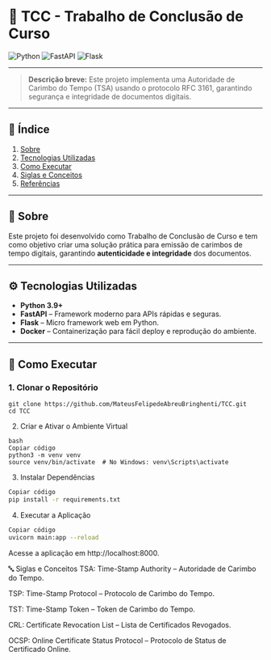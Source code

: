 # 🧾 TCC - Trabalho de Conclusão de Curso

![Python](https://img.shields.io/badge/python-3.9+-blue)
![FastAPI](https://img.shields.io/badge/FastAPI-Modern%20API-brightgreen)
![Flask](https://img.shields.io/badge/Flask-Web%20Framework-orange)

---

> **Descrição breve:** Este projeto implementa uma Autoridade de Carimbo do Tempo (TSA) usando o protocolo RFC 3161, garantindo segurança e integridade de documentos digitais.

---

## 📌 Índice

1. [Sobre](#sobre)
2. [Tecnologias Utilizadas](#tecnologias-utilizadas)
3. [Como Executar](#como-executar)
4. [Siglas e Conceitos](#siglas-e-conceitos)
5. [Referências](#referências)

---

## 📝 Sobre

Este projeto foi desenvolvido como Trabalho de Conclusão de Curso e tem como objetivo criar uma solução prática para emissão de carimbos de tempo digitais, garantindo **autenticidade e integridade** dos documentos.

---

## ⚙️ Tecnologias Utilizadas

- **Python 3.9+**
- **FastAPI** – Framework moderno para APIs rápidas e seguras.
- **Flask** – Micro framework web em Python.
- **Docker** – Containerização para fácil deploy e reprodução do ambiente.

---

## 🚀 Como Executar

### 1. Clonar o Repositório

```
git clone https://github.com/MateusFelipedeAbreuBringhenti/TCC.git
cd TCC
```

2. Criar e Ativar o Ambiente Virtual
```
bash
Copiar código
python3 -m venv venv
source venv/bin/activate  # No Windows: venv\Scripts\activate
```
3. Instalar Dependências

```bash
Copiar código
pip install -r requirements.txt
```
4. Executar a Aplicação
```bash
Copiar código
uvicorn main:app --reload
```
Acesse a aplicação em http://localhost:8000.

🔤 Siglas e Conceitos
TSA: Time-Stamp Authority – Autoridade de Carimbo do Tempo.

TSP: Time-Stamp Protocol – Protocolo de Carimbo do Tempo.

TST: Time-Stamp Token – Token de Carimbo do Tempo.

CRL: Certificate Revocation List – Lista de Certificados Revogados.

OCSP: Online Certificate Status Protocol – Protocolo de Status de Certificado Online.


